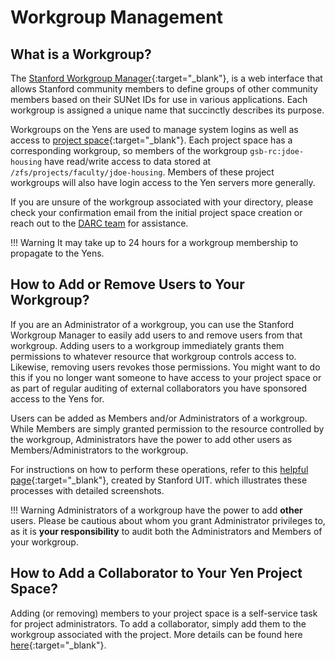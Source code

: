 # Workgroup Management

## What is a Workgroup?

The [Stanford Workgroup Manager](https://workgroup.stanford.edu/){:target="_blank"}, is a web interface that allows Stanford community members to define groups of other community members based on their SUNet IDs for use in various applications. Each workgroup is assigned a unique name that succinctly describes its purpose. 

Workgroups on the Yens are used to manage system logins as well as access to [project space](/_policies/services){:target="_blank"}. Each project space has a corresponding workgroup, so members of the workgroup `gsb-rc:jdoe-housing` have read/write access to data stored at `/zfs/projects/faculty/jdoe-housing`. Members of these project workgroups will also have login access to the Yen servers more generally.

If you are unsure of the workgroup associated with your directory, please check your confirmation email from the initial project space creation or reach out to the [DARC team](mailto:gsb_darcresearch@stanford.edu) for assistance.

!!! Warning
    It may take up to 24 hours for a workgroup membership to propagate to the Yens.

## How to Add or Remove Users to Your Workgroup?

If you are an Administrator of a workgroup, you can use the Stanford Workgroup Manager to easily add users to and remove users from that workgroup. Adding users to a workgroup immediately grants them permissions to whatever resource that workgroup controls access to. Likewise, removing users revokes those permissions. You might want to do this if you no longer want someone to have access to your project space or as part of regular auditing of external collaborators you have sponsored access to the Yens for.

Users can be added as Members and/or Administrators of a workgroup. While Members are simply granted permission to the resource controlled by the workgroup, Administrators have the power to add other users as Members/Administrators to the workgroup.

For instructions on how to perform these operations, refer to this [helpful page](https://uit.stanford.edu/service/workgroup/add-remove-members){:target="_blank"}, created by Stanford UIT. which illustrates these processes with detailed screenshots.

!!! Warning
    Administrators of a workgroup have the power to add **other** users. Please be cautious about whom you grant Administrator privileges to, as it is **your responsibility** to audit both the Administrators and Members of your workgroup.

## How to Add a Collaborator to Your Yen Project Space?

Adding (or removing) members to your project space is a self-service task for project administrators. To add a collaborator, simply add them to the workgroup associated with the project. More details can be found here [here](/_policies/collaborators){:target="_blank"}.